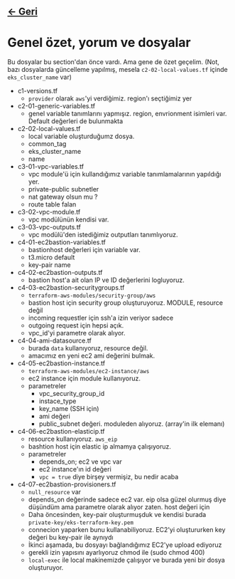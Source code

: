## [<- Geri](../README.md)

# Genel özet, yorum ve dosyalar
Bu dosyalar bu section'dan önce vardı. Ama gene de özet geçelim. (Not, bazı dosyalarda güncelleme yapılmış, mesela `c2-02-local-values.tf` içinde `eks_cluster_name` var)
- c1-versions.tf
    - `provider` olarak `aws`'yi verdiğimiz. region'ı seçtiğimiz yer
- c2-01-generic-variables.tf
    - genel variable tanımlarını yapmışız. region, envrionment isimleri var. Default değerleri de bulunmakta
- c2-02-local-values.tf
    - local variable oluşturduğumz dosya.
    - common_tag
    - eks_cluster_name
    - name
- c3-01-vpc-variables.tf
    - vpc module'ü için kullandığımız variable tanımlamalarının yapıldığı yer.
    - private-public subnetler
    - nat gateway olsun mu ?
    - route table falan
- c3-02-vpc-module.tf
    - vpc modülünün kendisi var.
- c3-03-vpc-outputs.tf
    - vpc modülü'den istediğimiz outputları tanımlıyoruz.
- c4-01-ec2bastion-variables.tf
    - bastionhost değerleri için variable var.
    - t3.micro default
    - key-pair name
- c4-02-ec2bastion-outputs.tf
    - bastion host'a ait olan IP ve ID değerlerini logluyoruz.
- c4-03-ec2bastion-securitygroups.tf
    - `terraform-aws-modules/security-group/aws`
    - bastion host için security group oluşturuyoruz. MODULE, resource değil
    - incoming requestler için ssh'a izin veriyor sadece
    - outgoing request için hepsi açık.
    - vpc_id'yi parametre olarak alıyor.
- c4-04-ami-datasource.tf
    - burada `data` kullanıyoruz, resource değil.
    - amacımız en yeni ec2 ami değerini bulmak.
- c4-05-ec2bastion-instance.tf
    - `terraform-aws-modules/ec2-instance/aws`
    - ec2 instance için module kullanıyoruz.
    - parametreler
        - vpc_security_group_id
        - instace_type
        - key_name (SSH için)
        - ami değeri
        - public_subnet değeri. moduleden alıyoruz. (array'in ilk elemanı)
- c4-06-ec2bastion-elasticip.tf
    - resource kullanıyoruz. `aws_eip`
    - bashtion host için elastic ip almamya çalışıyoruz.
    - parametreler
        - depends_on; ec2 ve vpc var
        - ec2 instance'ın id değeri
        - `vpc = true` diye birşey vermişiz, bu nedir acaba
- c4-07-ec2bastion-provisioners.tf
    - `null_resource` var
    - depends_on değerinde sadece ec2 var. eip olsa güzel olurmuş diye düşündüm ama parametre olarak alıyor zaten. host değeri için
    - Daha öncesinden, key-pair oluşturmuşduk ve kendisi burada `private-key/eks-terraform-key.pem`
    - connecion yaparken bunu kullanabiliyoruz. EC2'yi oluştururken key değeri bu key-pair ile aynıydı
    - İkinci aşamada, bu dosyayı bağlandığımız EC2'ye upload ediyoruz
    - gerekli izin yapısını ayarlıyoruz chmod ile (sudo chmod 400)
    - `local-exec` ile local makinemizde çalışıyor ve burada yeni bir dosya oluşturuyor.